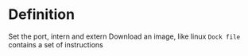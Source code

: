 # Definition 
Set the port, intern and extern
Download an image, like linux
``Dock file`` contains a set of instructions